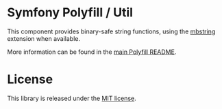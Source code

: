 # Symfony Polyfill / Util

This component provides binary-safe string functions, using the
[mbstring](https://php.net/mbstring) extension when available.

More information can be found in the
[main Polyfill README](https://github.com/symfony/polyfill/blob/master/README.md).

# License

This library is released under the [MIT license](LICENSE).
